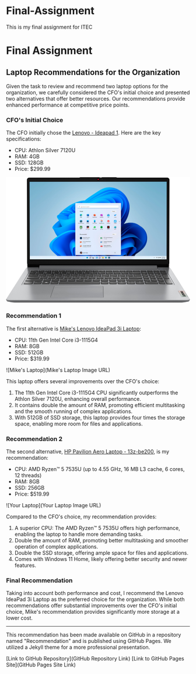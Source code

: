 # Final-Assignment
This is my final assignment for ITEC
# Final Assignment

## Laptop Recommendations for the Organization

Given the task to review and recommend two laptop options for the organization, we carefully considered the CFO's initial choice and presented two alternatives that offer better resources. Our recommendations provide enhanced performance at competitive price points. 

### CFO's Initial Choice

The CFO initially chose the [Lenovo - Ideapad 1](https://www.bestbuy.com/site/lenovo-ideapad-1-15-6-hd-laptop-athlon-silver-7120u-with-4gb-memory-128gb-ssd-cloud-grey/6531746.p?skuId=6531746). Here are the key specifications:

- CPU: Athlon Silver 7120U
- RAM: 4GB
- SSD: 128GB
- Price: $299.99

![CFO's Laptop](LenovoIdeapad.jpg)

### Recommendation 1

The first alternative is [Mike's Lenovo IdeaPad 3i Laptop](https://www.amazon.com/Lenovo-IdeaPad-Business-Student-i3-1115G4/dp/B0BSR6N4WY/ref=sr_1_2_sspa?crid=31ZBEMBLDQUC1&keywords=lenovo%2Blaptop&qid=1689560155&refinements=p_n_feature_thirty-three_browse-bin%3A23720419011&rnid=23720416011&s=pc&sprefix=lenovo%2B%2Caps%2C196&sr=1-2-spons&sp_csd=d2lkZ2V0TmFtZT1zcF9hdGY&th=1):

- CPU: 11th Gen Intel Core i3-1115G4
- RAM: 8GB
- SSD: 512GB
- Price: $319.99

![Mike's Laptop](Mike's Laptop Image URL)

This laptop offers several improvements over the CFO's choice:

1. The 11th Gen Intel Core i3-1115G4 CPU significantly outperforms the Athlon Silver 7120U, enhancing overall performance.
2. It contains double the amount of RAM, promoting efficient multitasking and the smooth running of complex applications.
3. With 512GB of SSD storage, this laptop provides four times the storage space, enabling more room for files and applications.

### Recommendation 2

The second alternative, [HP Pavilion Aero Laptop - 13z-be200](https://www.hp.com/us-en/shop/pdp/hp-pavilion-aero-laptop-13z-be200-133-78f88av-1?&a=1&jumpid=cs_con_nc_ns&utm_medium=cs&utm_source=ga&utm_campaign=HP-Store_US_All_CPS_All_AMD_Google_All_Smart-PLA&utm_content=sp&adid=528037761309&addisttype=u&78F88AV_1&cq_src=google_ads&cq_cmp=13541623146&cq_con=123108433905&cq_term=&cq_med=&cq_plac=&cq_net=u&cq_pos=&cq_plt=gp&gclid=Cj0KCQjwzdOlBhCNARIsAPMwjbx9jw7aPgSnmxy6c7S3mof_dVloiL805sXFI43odHjXJYC21LvaVNIaAshmEALw_wcB&gclsrc=aw.ds), is my recommendation:

- CPU: AMD Ryzen™ 5 7535U (up to 4.55 GHz, 16 MB L3 cache, 6 cores, 12 threads)
- RAM: 8GB
- SSD: 256GB
- Price: $519.99

![Your Laptop](Your Laptop Image URL)

Compared to the CFO's choice, my recommendation provides:

1. A superior CPU: The AMD Ryzen™ 5 7535U offers high performance, enabling the laptop to handle more demanding tasks.
2. Double the amount of RAM, promoting better multitasking and smoother operation of complex applications.
3. Double the SSD storage, offering ample space for files and applications.
4. Comes with Windows 11 Home, likely offering better security and newer features.

### Final Recommendation

Taking into account both performance and cost, I recommend the Lenovo IdeaPad 3i Laptop as the preferred choice for the organization. While both recommendations offer substantial improvements over the CFO's initial choice, Mike's recommendation provides significantly more storage at a lower cost.

---

This recommendation has been made available on GitHub in a repository named "Recommendation" and is published using GitHub Pages. We utilized a Jekyll theme for a more professional presentation.

[Link to GitHub Repository](GitHub Repository Link)
[Link to GitHub Pages Site](GitHub Pages Site Link)
